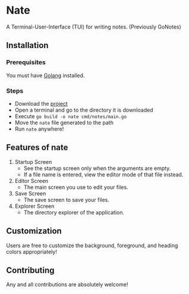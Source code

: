 # Nate

A Terminal-User-Interface (TUI) for writing notes. (Previously GoNotes)

## Installation

### Prerequisites

You must have [Golang](https://go.dev) installed.

### Steps

- Download the [project](https://github.com/SamJohn04/nate)
- Open a terminal and go to the directory it is downloaded
- Execute `go build -o nate cmd/notes/main.go`
- Move the `nate` file generated to the path
- Run `nate` anywhere!

## Features of nate

1. Startup Screen
    - See the startup screen only when the arguments are empty.
    - If a file name is entered, view the editor mode of that file instead.
2. Editor Screen
    - The main screen you use to edit your files.
3. Save Screen
    - The save screen to save your files.
4. Explorer Screen
    - The directory explorer of the application.

## Customization

Users are free to customize the background, foreground, and heading colors appropriately!

## Contributing

Any and all contributions are absolutely welcome!

